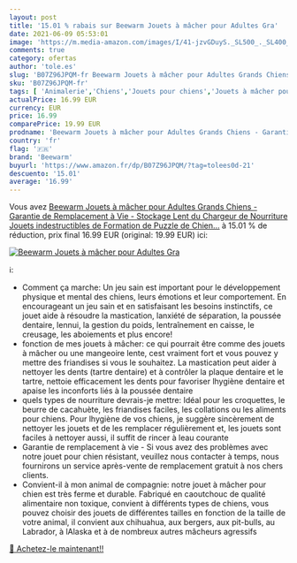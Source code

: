 ```yaml
---
layout: post
title: '15.01 % rabais sur Beewarm Jouets à mâcher pour Adultes Gra'
date: 2021-06-09 05:53:01
image: 'https://m.media-amazon.com/images/I/41-jzvGDuyS._SL500_._SL400_.jpg'
comments: true
category: ofertas
author: 'tole.es'
slug: 'B07Z96JPQM-fr Beewarm Jouets à mâcher pour Adultes Grands Chiens -...'
sku: 'B07Z96JPQM-fr'
tags: [ 'Animalerie','Chiens','Jouets pour chiens','Jouets à mâcher pour chiens','beewarm', ]
actualPrice: 16.99 EUR
currency: EUR
price: 16.99
comparePrice: 19.99 EUR
prodname: 'Beewarm Jouets à mâcher pour Adultes Grands Chiens - Garantie de Remplacement à Vie - Stockage Lent du Chargeur de Nourriture Jouets indestructibles de Formation de Puzzle de Chien…'
country: 'fr'
flag: '🇫🇷'
brand: 'Beewarm'
buyurl: 'https://www.amazon.fr/dp/B07Z96JPQM/?tag=tolees0d-21'
descuento: '15.01'
average: '16.99'
---
```


Vous avez [Beewarm Jouets à mâcher pour Adultes Grands Chiens - Garantie de Remplacement à Vie - Stockage Lent du Chargeur de Nourriture Jouets indestructibles de Formation de Puzzle de Chien…](https://www.amazon.fr/dp/B07Z96JPQM/?tag=tolees0d-21)  à  15.01 % de réduction, prix final  16.99 EUR (original: 19.99 EUR) ici:

[![Beewarm Jouets à mâcher pour Adultes Gra](https://m.media-amazon.com/images/I/41-jzvGDuyS._SL500_._SL400_.jpg)](https://www.amazon.fr/dp/B07Z96JPQM/?tag=tolees0d-21)

ℹ️:

- Comment ça marche: Un jeu sain est important pour le développement physique et mental des chiens, leurs émotions et leur comportement. En encourageant un jeu sain et en satisfaisant les besoins instinctifs, ce jouet aide à résoudre la mastication, lanxiété de séparation, la poussée dentaire, lennui, la gestion du poids, lentraînement en caisse, le creusage, les aboiements et plus encore!
- fonction de mes jouets à mâcher: ce qui pourrait être comme des jouets à mâcher ou une mangeoire lente, cest vraiment fort et vous pouvez y mettre des friandises si vous le souhaitez. La mastication peut aider à nettoyer les dents (tartre dentaire) et à contrôler la plaque dentaire et le tartre, nettoie efficacement les dents pour favoriser lhygiène dentaire et apaise les inconforts liés à la poussée dentaire
- quels types de nourriture devrais-je mettre: Idéal pour les croquettes, le beurre de cacahuète, les friandises faciles, les collations ou les aliments pour chiens. Pour lhygiène de vos chiens, je suggère sincèrement de nettoyer les jouets et de les remplacer régulièrement et, les jouets sont faciles à nettoyer aussi, il suffit de rincer à leau courante
- Garantie de remplacement à vie - Si vous avez des problèmes avec notre jouet pour chien résistant, veuillez nous contacter à temps, nous fournirons un service après-vente de remplacement gratuit à nos chers clients.
- Convient-il à mon animal de compagnie: notre jouet à mâcher pour chien est très ferme et durable. Fabriqué en caoutchouc de qualité alimentaire non toxique, convient à différents types de chiens, vous pouvez choisir des jouets de différentes tailles en fonction de la taille de votre animal, il convient aux chihuahua, aux bergers, aux pit-bulls, au Labrador, à lAlaska et à de nombreux autres mâcheurs agressifs

[🛒 Achetez-le maintenant!!](https://www.amazon.fr/dp/B07Z96JPQM/?tag=tolees0d-21)
